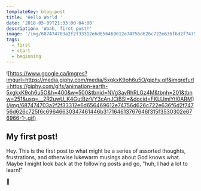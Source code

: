 ```yaml
---
templateKey: blog-post
title: 'Hello World '
date: '2018-05-09T21:33:00-04:00'
description: 'Woah, first post!'
image: '/img/687474703a2f2f33312e6d656469612e74756d626c722e636f6d2f74756d626c725f6c69646630347461446b317164613767646f315f3530302e676966-1-.gif'
tags:
  - first
  - start
  - beginning
---
```


![https://www.google.ca/imgres?imgurl=https://media.giphy.com/media/5xgkxK9oh6u5O/giphy.gif&imgrefurl=https://giphy.com/gifs/animation-earth-5xgkxK9oh6u5O&h=400&w=500&tbnid=NVg3avRhRLGz4M&tbnh=201&tbnw=251&usg=__2R2uwU_K4GutBzrVY3cAnJCiBSI=&docid=FKLLImiYtl0ARM](/img/687474703a2f2f33312e6d656469612e74756d626c722e636f6d2f74756d626c725f6c69646630347461446b317164613767646f315f3530302e676966-1-.gif)

## My first post!

Hey. This is the first post to what might be a series of assorted thoughts, frustrations, and otherwise lukewarm musings about God knows what. Maybe I might look back at the following posts and go, "huh, I had a lot to learn!"

🍻
